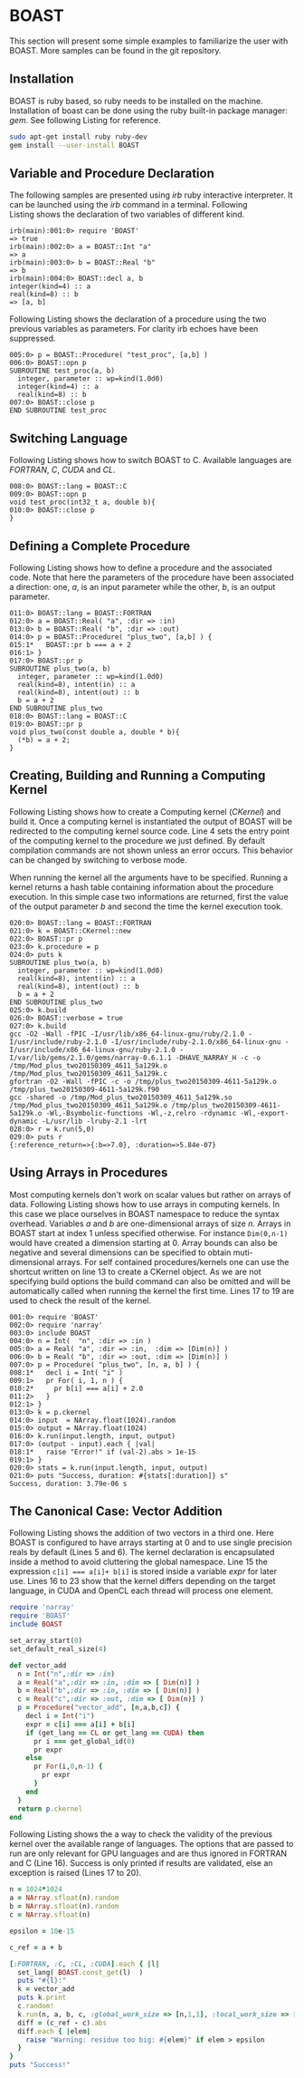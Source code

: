 BOAST
=====

This section will present some simple examples to familiarize the user
with BOAST. More samples can be found in the git repository.

Installation
------------

BOAST is ruby based, so ruby needs to be installed on the machine.
Installation of boast can be done using the ruby built-in package
manager: *gem*. See following Listing for reference.

```bash
sudo apt-get install ruby ruby-dev
gem install --user-install BOAST
```

Variable and Procedure Declaration
----------------------------------

The following samples are presented using *irb* ruby interactive interpreter.
It can be launched using the *irb* command in a terminal.  Following
Listing shows the declaration of two variables of different kind.

    irb(main):001:0> require 'BOAST'
    => true
    irb(main):002:0> a = BOAST::Int "a"
    => a
    irb(main):003:0> b = BOAST::Real "b"
    => b
    irb(main):004:0> BOAST::decl a, b
    integer(kind=4) :: a
    real(kind=8) :: b
    => [a, b]

Following Listing shows the declaration of a procedure using the two previous
variables as parameters. For clarity irb echoes have been suppressed.

    005:0> p = BOAST::Procedure( "test_proc", [a,b] )
    006:0> BOAST::opn p
    SUBROUTINE test_proc(a, b)
      integer, parameter :: wp=kind(1.0d0)
      integer(kind=4) :: a
      real(kind=8) :: b
    007:0> BOAST::close p
    END SUBROUTINE test_proc

Switching Language
------------------

Following Listing shows how to switch BOAST to C.  Available languages are
*FORTRAN*, *C*, *CUDA* and *CL*.

    008:0> BOAST::lang = BOAST::C
    009:0> BOAST::opn p
    void test_proc(int32_t a, double b){
    010:0> BOAST::close p
    }

Defining a Complete Procedure
-----------------------------

Following Listing shows how to define a procedure and the associated code. Note
that here the parameters of the procedure have been associated a direction:
one, *a*, is an input parameter while the other, *b*, is an output parameter.

    011:0> BOAST::lang = BOAST::FORTRAN
    012:0> a = BOAST::Real( "a", :dir => :in)
    013:0> b = BOAST::Real( "b", :dir => :out)
    014:0> p = BOAST::Procedure( "plus_two", [a,b] ) {
    015:1*   BOAST::pr b === a + 2
    016:1> }
    017:0> BOAST::pr p
    SUBROUTINE plus_two(a, b)
      integer, parameter :: wp=kind(1.0d0)
      real(kind=8), intent(in) :: a
      real(kind=8), intent(out) :: b
      b = a + 2
    END SUBROUTINE plus_two
    018:0> BOAST::lang = BOAST::C
    019:0> BOAST::pr p
    void plus_two(const double a, double * b){
      (*b) = a + 2;
    }

Creating, Building and Running a Computing Kernel
-------------------------------------------------

Following Listing shows how to create a Computing kernel (*CKernel*) and build
it. Once a computing kernel is instantiated the output of BOAST will be
redirected to the computing kernel source code.  Line 4 sets the entry point of
the computing kernel to the procedure we just defined. By default compilation
commands are not shown unless an error occurs. This behavior can be changed by
switching to verbose mode.

When running the kernel all the arguments have to be specified. Running
a kernel returns a hash table containing information about the procedure
execution. In this simple case two informations are returned, first the
value of the output parameter *b* and second the time the kernel
execution took.

    020:0> BOAST::lang = BOAST::FORTRAN
    021:0> k = BOAST::CKernel::new
    022:0> BOAST::pr p
    023:0> k.procedure = p
    024:0> puts k
    SUBROUTINE plus_two(a, b)
      integer, parameter :: wp=kind(1.0d0)
      real(kind=8), intent(in) :: a
      real(kind=8), intent(out) :: b
      b = a + 2
    END SUBROUTINE plus_two
    025:0> k.build
    026:0> BOAST::verbose = true
    027:0> k.build
    gcc -O2 -Wall -fPIC -I/usr/lib/x86_64-linux-gnu/ruby/2.1.0 -I/usr/include/ruby-2.1.0 -I/usr/include/ruby-2.1.0/x86_64-linux-gnu -I/usr/include/x86_64-linux-gnu/ruby-2.1.0 -I/var/lib/gems/2.1.0/gems/narray-0.6.1.1 -DHAVE_NARRAY_H -c -o /tmp/Mod_plus_two20150309_4611_5a129k.o /tmp/Mod_plus_two20150309_4611_5a129k.c
    gfortran -O2 -Wall -fPIC -c -o /tmp/plus_two20150309-4611-5a129k.o /tmp/plus_two20150309-4611-5a129k.f90
    gcc -shared -o /tmp/Mod_plus_two20150309_4611_5a129k.so /tmp/Mod_plus_two20150309_4611_5a129k.o /tmp/plus_two20150309-4611-5a129k.o -Wl,-Bsymbolic-functions -Wl,-z,relro -rdynamic -Wl,-export-dynamic -L/usr/lib -lruby-2.1 -lrt
    028:0> r = k.run(5,0)
    029:0> puts r
    {:reference_return=>{:b=>7.0}, :duration=>5.84e-07}

Using Arrays in Procedures
--------------------------

Most computing kernels don't work on scalar values but rather on arrays
of data. Following Listing shows how to use arrays in computing
kernels. In this case we place ourselves in BOAST namespace to reduce
the syntax overhead. Variables *a* and *b* are one-dimensional arrays of
size *n*. Arrays in BOAST start at index 1 unless specified otherwise.
For instance `Dim(0,n-1)` would have created a dimension starting at 0.
Array bounds can also be negative and several dimensions can be
specified to obtain muti-dimensional arrays. For self contained
procedures/kernels one can use the shortcut written on line 13 to create
a CKernel object. As we are not specifying build options the build
command can also be omitted and will be automatically called when
running the kernel the first time. Lines 17 to 19 are used to check the
result of the kernel.

    001:0> require 'BOAST'
    002:0> require 'narray'
    003:0> include BOAST
    004:0> n = Int(  "n", :dir => :in )
    005:0> a = Real( "a", :dir => :in,  :dim => [Dim(n)] )
    006:0> b = Real( "b", :dir => :out, :dim => [Dim(n)] )
    007:0> p = Procedure( "plus_two", [n, a, b] ) {
    008:1*   decl i = Int( "i" )
    009:1>   pr For( i, 1, n ) {
    010:2*     pr b[i] === a[i] + 2.0
    011:2>   }
    012:1> }
    013:0> k = p.ckernel
    014:0> input  = NArray.float(1024).random
    015:0> output = NArray.float(1024)
    016:0> k.run(input.length, input, output)
    017:0> (output - input).each { |val|
    018:1*   raise "Error!" if (val-2).abs > 1e-15
    019:1> }
    020:0> stats = k.run(input.length, input, output)
    021:0> puts "Success, duration: #{stats[:duration]} s"
    Success, duration: 3.79e-06 s

The Canonical Case: Vector Addition
-----------------------------------

Following Listing shows the addition of two vectors in a third one. Here BOAST
is configured to have arrays starting at 0 and to use single precision reals by
default (Lines 5 and 6). The kernel declaration is encapsulated inside a method
to avoid cluttering the global namespace. Line 15 the expression `c[i] === a[i]+ b[i]`
is stored inside a variable *expr* for later use. Lines 16 to 23 show
that the kernel differs depending on the target language, in CUDA and OpenCL
each thread will process one element.

```ruby
require 'narray'
require 'BOAST'
include BOAST

set_array_start(0)
set_default_real_size(4)

def vector_add
  n = Int("n",:dir => :in)
  a = Real("a",:dir => :in, :dim => [ Dim(n)] )
  b = Real("b",:dir => :in, :dim => [ Dim(n)] )
  c = Real("c",:dir => :out, :dim => [ Dim(n)] )
  p = Procedure("vector_add", [n,a,b,c]) {
    decl i = Int("i")
    expr = c[i] === a[i] + b[i]
    if (get_lang == CL or get_lang == CUDA) then
      pr i === get_global_id(0)
      pr expr
    else
      pr For(i,0,n-1) {
        pr expr
      }
    end
  }
  return p.ckernel
end
```

Following Listing shows the a way to check the validity of the previous kernel
over the available range of languages. The options that are passed to run are
only relevant for GPU languages and are thus ignored in FORTRAN and C
(Line 16). Success is only printed if results are validated, else an exception
is raised (Lines 17 to 20).

```ruby
n = 1024*1024
a = NArray.sfloat(n).random
b = NArray.sfloat(n).random
c = NArray.sfloat(n)

epsilon = 10e-15

c_ref = a + b

[:FORTRAN, :C, :CL, :CUDA].each { |l|
  set_lang( BOAST.const_get(l)  )
  puts "#{l}:"
  k = vector_add
  puts k.print
  c.random!
  k.run(n, a, b, c, :global_work_size => [n,1,1], :local_work_size => [32,1,1])
  diff = (c_ref - c).abs
  diff.each { |elem|
    raise "Warning: residue too big: #{elem}" if elem > epsilon
  }
}
puts "Success!"
```

